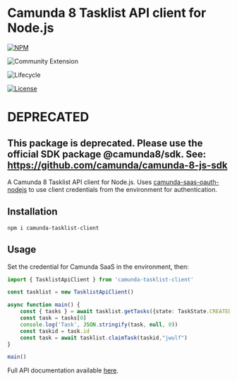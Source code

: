 # Camunda 8 Tasklist API client for Node.js


[![NPM](https://nodei.co/npm/camunda-tasklist-client.png)](https://npmjs.org/package/camunda-tasklist-client) 

![Community Extension](https://img.shields.io/badge/Community%20Extension-An%20open%20source%20community%20maintained%20project-FF4700)

![Lifecycle](https://img.shields.io/badge/Lifecycle-Stable-brightgreen)

[![License](https://img.shields.io/badge/License-Apache%202.0-blue.svg)](https://opensource.org/licenses/Apache-2.0)

# DEPRECATED

This package is deprecated. Please use the official SDK package @camunda8/sdk. See: https://github.com/camunda/camunda-8-js-sdk
---
A Camunda 8 Tasklist API client for Node.js. Uses [camunda-saas-oauth-nodejs](https://github.com/camunda-community-hub/camunda-saas-oauth-nodejs) to use client credentials from the environment for authentication.

## Installation

```
npm i camunda-tasklist-client
```

## Usage

Set the credential for Camunda SaaS in the environment, then: 

```typescript
import { TasklistApiClient } from 'camunda-tasklist-client'

const tasklist = new TasklistApiClient()

async function main() {
    const { tasks } = await tasklist.getTasks({state: TaskState.CREATED})
    const task = tasks[0]
    console.log('Task', JSON.stringify(task, null, 0))
    const taskid = task.id
    const task = await tasklist.claimTask(taskid,"jwulf")
}

main()
```
Full API documentation available [here](https://camunda-community-hub.github.io/tasklist-client-node-js/).
